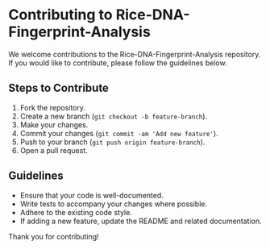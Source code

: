 # Contributing to Rice-DNA-Fingerprint-Analysis

We welcome contributions to the Rice-DNA-Fingerprint-Analysis repository. If you would like to contribute, please follow the guidelines below.

## Steps to Contribute
1. Fork the repository.
2. Create a new branch (`git checkout -b feature-branch`).
3. Make your changes.
4. Commit your changes (`git commit -am 'Add new feature'`).
5. Push to your branch (`git push origin feature-branch`).
6. Open a pull request.

## Guidelines
- Ensure that your code is well-documented.
- Write tests to accompany your changes where possible.
- Adhere to the existing code style.
- If adding a new feature, update the README and related documentation.

Thank you for contributing!